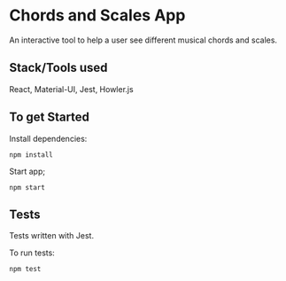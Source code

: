 # Chords and Scales App

An interactive tool to help a user see different musical chords and scales.

## Stack/Tools used

React, Material-UI, Jest, Howler.js

## To get Started

Install dependencies:

`npm install`

Start app;

`npm start`

## Tests

Tests written with Jest.

To run tests:

`npm test`
